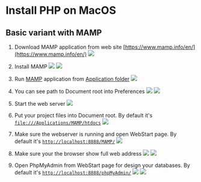 # Install PHP on MacOS

## Basic variant with MAMP

1. Download MAMP application from web site [https://www.mamp.info/en/](https://www.mamp.info/en/)
![](img/1.jpg)

2. Install MAMP
![](img/2.jpg)
![](img/3.jpg)

3. Run [MAMP](file:///Applications/MAMP/MAMP.app) application from [Application folder](file:///Applications/MAMP/)
![](img/4.jpg)

4. You can see path to Document root into Preferences
![](img/5.jpg)
![](img/6.jpg)

5. Start the web server
![](img/7.jpg)

6. Put your project files into Document root. By default it's [`file:///Applications/MAMP/htdocs`](file:///Applications/MAMP/htdocs)
![](img/8.jpg)

7. Make sure the webserver is running and open WebStart page. By default it's [`http://localhost:8888/MAMP/`](http://localhost:8888/MAMP/)
![](img/9.jpg)

8. Make sure your the browser show full web address
![](img/10.jpg)
![](img/11.jpg)

9. Open PhpMyAdmin from WebStart page for design your databases. By default it's [`http://localhost:8888/phpMyAdmin/`](http://localhost:8888/phpMyAdmin/)
![](img/12.jpg)
![](img/13.jpg)

